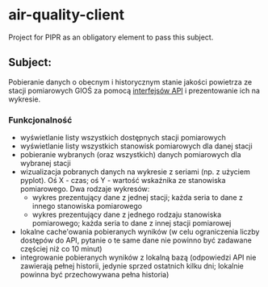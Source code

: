 # air-quality-client
Project for PIPR as an obligatory element to pass this subject.


## Subject:
Pobieranie danych o obecnym i historycznym stanie jakości powietrza ze stacji pomiarowych GIOŚ za pomocą [interfejsów API](https://powietrze.gios.gov.pl/pjp/content/api) i prezentowanie ich na wykresie.

### Funkcjonalność
 * wyświetlanie listy wszystkich dostępnych stacji pomiarowych
 * wyświetlanie listy wszystkich stanowisk pomiarowych dla danej stacji
 * pobieranie wybranych (oraz wszystkich) danych pomiarowych dla wybranej stacji
 * wizualizacja pobranych danych na wykresie z seriami (np. z użyciem pyplot). Oś X - czas; oś Y - wartość wskaźnika ze stanowiska pomiarowego. Dwa rodzaje wykresów:
    + wykres prezentujący dane z jednej stacji; każda seria to dane z innego stanowiska pomiarowego
    + wykres prezentujący dane z jednego rodzaju stanowiska pomiarowego; każda seria to dane z innej stacji pomiarowej
  * lokalne cache'owania pobieranych wyników (w celu ograniczenia liczby dostępów do API, pytanie o te same dane nie powinno być zadawane częściej niż co 10 minut)
 * integrowanie pobieranych wyników z lokalną bazą (odpowiedzi API nie zawierają pełnej historii, jedynie sprzed ostatnich kilku dni; lokalnie powinna być przechowywana pełna historia)
